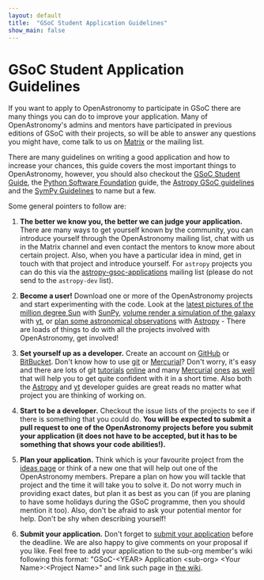 ```yaml
---
layout: default
title:  "GSoC Student Application Guidelines"
show_main: false 
---
```


# GSoC Student Application Guidelines

If you want to apply to OpenAstronomy to participate in GSoC
there are many things you can do to improve your application.
Many of OpenAstronomy's admins and mentors have participated in
previous editions of GSoC with their projects, so will be able to
answer any questions you might have, come talk to us on [Matrix] or the
mailing list.

There are many guidelines on writing a good application and how to
increase your chances, this guide covers the most important things
to OpenAstronomy, however, you should also checkout the [GSoC Student
Guide], the [Python Software Foundation] guide, the [Astropy GSoC guidelines] and the [SymPy
Guidelines] to name but a few. 

Some general pointers to follow are:


1. **The better we know you, the better we can judge your application.**
There are many ways to get yourself known by the community, you can introduce yourself through the 
OpenAstronomy mailing list, chat with us in the Matrix channel and even contact the mentors to know
more about certain project. Also, when you have a particular idea in 
mind, get in touch with that project and introduce yourself.
For `astropy` projects you can do this via the
[astropy-gsoc-applications](<mailto:astropy-gsoc-applications@googlegroups.com>) mailing list
(please do not send to the `astropy-dev` list).

2. **Become a user!**
Download one or more of the OpenAstronomy projects and start experimenting with the code.
Look at the [latest pictures of the million degree Sun] with [SunPy](http://sunpy.org/),
[volume render a simulation of the galaxy] with [yt](http://yt-project.org/), or
[plan some astronomical observations] with [Astropy](http://www.astropy.org) - There
are loads of things to do with all the projects involved with OpenAstronomy,
get involved!

3. **Set yourself up as a developer.**
Create an account on [GitHub](http://github.com) or [BitBucket](http://bitbucket.org).
Don't know how to use [git](http://www.git-scm.com/) or [Mercurial](http://mercurial.selenic.com/)?
Don't worry, it's easy and there are lots of git [tutorials](http://try.github.com) [online](http://gitimmersion.com/) 
and many [Mercurial](http://hginit.com/) [ones](http://hgbook.red-bean.com/read/)
[as well](http://mercurial.selenic.com/) that will help you to get quite confident with it in a short time.
Also both the [Astropy](http://docs.astropy.org/en/stable/index.html#developer-documentation)
and [yt](http://yt-project.org/docs/dev/developing/developing.html)
developer guides are great reads no matter what project you are thinking of working on.

4. **Start to be a developer.**
Checkout the issue lists of the projects to see if there is something that you could do.
**You will be expected to submit a pull request to one of the OpenAstronomy projects before
you submit your application (it does not have to be accepted, but it has to be something
that shows your code abilities!).**

5. **Plan your application.**
Think which is your favourite project from the [ideas page](/gsoc/) or think
of a new one that will help out one of the OpenAstronomy members.
Prepare a plan on how you will tackle that project and the time it will take you to solve it.
Do not worry much in providing exact dates, but plan it as best as you can 
(if you are planing to have some holidays during the GSoC programme, then you should mention it too).
Also, don't be afraid to ask your potential mentor for help.
Don't be shy when describing yourself!

6. **Submit your application.**
Don't forget to [submit your application](https://summerofcode.withgoogle.com/) before the deadline.
We are also happy to give comments on your proposal if you like.  Feel free to 
add your application to the sub-org member's wiki following this format: "GSoC-\<YEAR\> Application \<sub-org\> \<Your Name\>:\<Project Name\>"
and link such page in [the wiki](https://github.com/OpenAstronomy/openastronomy/wiki).

[Matrix]: https://riot.im/app/#/room/#openastronomy:matrix.org
[SymPy Guidelines]: https://github.com/sympy/sympy/wiki/GSoC-2017-Application-Template 
[Python Software Foundation]: http://python-gsoc.org/
[GSoC Student Guide]: http://en.flossmanuals.net/GSoCStudentGuide/
[Astropy GSoC guidelines]: https://github.com/astropy/astropy/wiki/GSoC-2018-Guidelines
[latest pictures of the million degree Sun]: http://docs.sunpy.org/en/stable/generated/gallery/aia_example.html#sphx-glr-generated-gallery-aia-example-py
[volume render a simulation of the galaxy]: http://yt-project.org/docs/dev/quickstart/volume_rendering.html
[plan some astronomical observations]: http://www.astropy.org/astropy-tutorials/Coordinates.html
